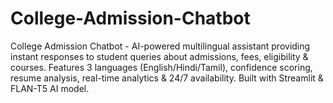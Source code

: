 # College-Admission-Chatbot
College Admission Chatbot - AI-powered multilingual assistant providing instant responses to student queries about admissions, fees, eligibility &amp; courses. Features 3 languages (English/Hindi/Tamil), confidence scoring, resume analysis, real-time analytics &amp; 24/7 availability. Built with Streamlit &amp; FLAN-T5 AI model.
